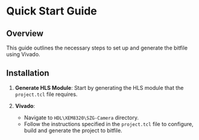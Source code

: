 # Quick Start Guide

## Overview
This guide outlines the necessary steps to set up and generate the bitfile using Vivado.

## Installation

1. **Generate HLS Module**: Start by generating the HLS module that the `project.tcl` file requires.

2. **Vivado**:
    - Navigate to `HDL\XEM8320\SZG-Camera` directory.
    - Follow the instructions specified in the `project.tcl` file to configure, build and generate the project to bitfile.
